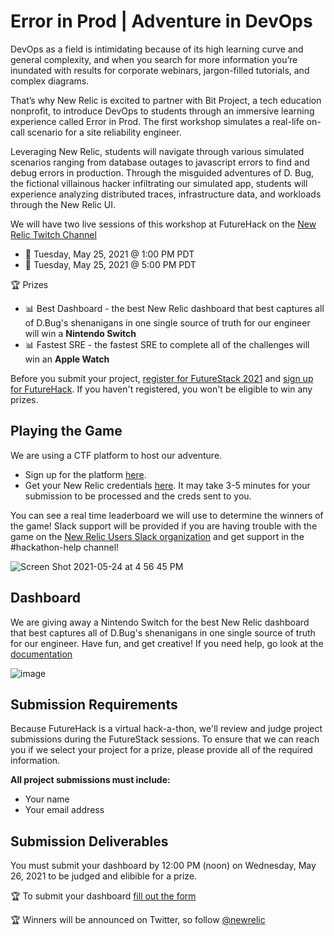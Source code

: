 # Error in Prod | Adventure in DevOps

DevOps as a field is intimidating because of its high learning curve and general complexity, and when you search for more information you’re inundated with results for corporate webinars, jargon-filled tutorials, and complex diagrams.

That’s why New Relic is excited to partner with Bit Project, a tech education nonprofit, to introduce DevOps to students through an immersive learning experience called Error in Prod. The first workshop simulates a real-life on-call scenario for a site reliability engineer.

Leveraging New Relic, students will navigate through various simulated scenarios ranging from database outages to javascript errors to find and debug errors in production. Through the misguided adventures of D. Bug, the fictional villainous hacker infiltrating our simulated app, students will experience analyzing distributed traces, infrastructure data, and workloads through the New Relic UI.


We will have two live sessions of this workshop at FutureHack on the [New Relic Twitch Channel](twitch.tv/new_relic)

- 📅 Tuesday, May 25, 2021 @ 1:00 PM PDT
- 📅 Tuesday, May 25, 2021 @ 5:00 PM PDT

🏆 Prizes 
- 📊 Best Dashboard - the best New Relic dashboard that best captures all of D.Bug's shenanigans in one single source of truth for our engineer will win a **Nintendo Switch**
- 📊 Fastest SRE - the fastest SRE to complete all of the challenges will win an **Apple Watch** 

Before you submit your project, [register for FutureStack 2021](https://newrelic.com/futurestack) and [sign up for FutureHack](https://docs.google.com/forms/d/e/1FAIpQLSd-VG61vO3WbCza51Qsv7nsofBGvAtXVLR9XsPZOwhjKCWTOw/viewform). If you haven't registered, you won't be eligible to win any prizes.

## Playing the Game
We are using a CTF platform to host our adventure. 
- Sign up for the platform [here](https://bitproject.ctfd.io). 
- Get your New Relic credentials [here](https://docs.google.com/forms/d/e/1FAIpQLSfjFJZ0t-_7o7yMuadzYTszCtBBQ55_En_d1LhqGks8uH5ddg/viewform). It may take 3-5 minutes for your submission to be processed and the creds sent to you. 

You can see a real time leaderboard we will use to determine the winners of the game! Slack support will be provided if you are having trouble with the game on the [New Relic Users Slack organization](https://join.slack.com/t/newrelicusers/shared_invite/zt-dh3gka4g-hxFc2GZ4PTXnarex27ZbUQ) and get support in the #hackathon-help channel!

![Screen Shot 2021-05-24 at 4 56 45 PM](https://user-images.githubusercontent.com/10321085/119420304-0ab80f00-bcb1-11eb-8123-cca8d39b250a.png)

## Dashboard
We are giving away a Nintendo Switch for the best New Relic dashboard that best captures all of D.Bug's shenanigans in one single source of truth for our engineer. Have fun, and get creative! If you need help, go look at the [documentation](https://docs.newrelic.com/docs/query-your-data/explore-query-data/dashboards/introduction-dashboards/)

![image](https://user-images.githubusercontent.com/10321085/119421296-405df780-bcb3-11eb-8dba-763c95cd380c.png)

## Submission Requirements

Because FutureHack is a virtual hack-a-thon, we'll review and judge project submissions during the FutureStack sessions. To ensure that we can reach you if we select your project for a prize, please provide all of the required information.

**All project submissions must include:**

- Your name
- Your email address

## Submission Deliverables

You must submit your dashboard by 12:00 PM (noon) on Wednesday, May 26, 2021 to be judged and elibible for a prize.

🏆 To submit your dashboard [fill out the form](https://airtable.com/shrba43u0GaDq4UbW)

🏆 Winners will be announced on Twitter, so follow [@newrelic](https://twitter.com/newrelic)
